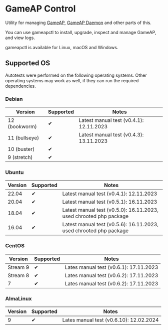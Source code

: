 # GameAP Control

Utility for managing [GameAP](https://gameap.ru), [GameAP Daemon](https://github.com/gameap/daemon) and other parts of this.

You can use gameapctl to install, upgrade, inspect and manage GameAP, and view logs.

gameapctl is available for Linux, macOS and Windows.

## Supported OS

Autotests were performed on the following operating systems. 
Other operating systems may work as well, if they can run the required dependencies.

### Debian

| Version       | Supported | Notes                                   |
|---------------|-----------|-----------------------------------------|
| 12 (bookworm) | ✔         | Latest manual test (v0.4.1): 12.11.2023 |
| 11 (bullseye) | ✔         | Latest manual test (v0.4.3): 13.11.2023 |
| 10 (buster)   | ✔         |                                         |
| 9 (stretch)   | ✔         |                                         | 

### Ubuntu

| Version | Supported | Notes                                                              |
|---------|----------|--------------------------------------------------------------------|
| 22.04   | ✔        | Latest manual test (v0.4.1): 12.11.2023                            |
| 20.04   | ✔        | Latest manual test (v0.5.1): 16.11.2023                            |
| 18.04   | ✔        | Latest manual test (v0.5.0): 16.11.2023, used chrooted php package |
| 16.04   | ✔        | Latest manual test (v0.5.6): 16.11.2023, used chrooted php package |

### CentOS

| Version  | Supported | Notes                                  |
|----------|----------|----------------------------------------|
| Stream 9 | ✔        | Lates manual test (v0.6.1): 17.11.2023 |
| Stream 8 | ✔        | Lates manual test (v0.6.2): 17.11.2023 |
| 7        | ✔        | Lates manual test (v0.6.2): 17.11.2023 |

### AlmaLinux

| Version | Supported | Notes                                     |
|---------|----------|-------------------------------------------|
| 9       | ✔        | Lates manual test (v0.6.10): 12.02.2024   |
